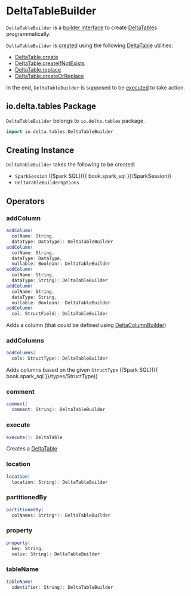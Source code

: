 # DeltaTableBuilder

`DeltaTableBuilder` is a [builder interface](#operators) to create [DeltaTable](DeltaTable.md)s programmatically.

`DeltaTableBuilder` is [created](#creating-instance) using the following [DeltaTable](DeltaTable.md) utilities:

* [DeltaTable.create](DeltaTable.md#create)
* [DeltaTable.createIfNotExists](DeltaTable.md#createIfNotExists)
* [DeltaTable.replace](DeltaTable.md#replace)
* [DeltaTable.createOrReplace](DeltaTable.md#createOrReplace)

In the end, `DeltaTableBuilder` is supposed to be [executed](#execute) to take action.

## io.delta.tables Package

`DeltaTableBuilder` belongs to `io.delta.tables` package.

```scala
import io.delta.tables.DeltaTableBuilder
```

## Creating Instance

`DeltaTableBuilder` takes the following to be created:

* <span id="spark"> `SparkSession` ([Spark SQL]({{ book.spark_sql }}/SparkSession))
* <span id="builderOption"> `DeltaTableBuilderOptions`

## Operators

### <span id="addColumn"> addColumn

```scala
addColumn(
  colName: String,
  dataType: DataType): DeltaTableBuilder
addColumn(
  colName: String,
  dataType: DataType,
  nullable: Boolean): DeltaTableBuilder
addColumn(
  colName: String,
  dataType: String): DeltaTableBuilder
addColumn(
  colName: String,
  dataType: String,
  nullable: Boolean): DeltaTableBuilder
addColumn(
  col: StructField): DeltaTableBuilder
```

Adds a column (that could be defined using [DeltaColumnBuilder](DeltaColumnBuilder.md))

### <span id="addColumns"> addColumns

```scala
addColumns(
  cols: StructType): DeltaTableBuilder
```

Adds columns based on the given `StructType` ([Spark SQL]({{ book.spark_sql }}/types/StructType))

### <span id="comment"> comment

```scala
comment(
  comment: String): DeltaTableBuilder
```

### <span id="execute"> execute

```scala
execute(): DeltaTable
```

Creates a [DeltaTable](DeltaTable.md)

### <span id="location"> location

```scala
location(
  location: String): DeltaTableBuilder
```

### <span id="partitionedBy"> partitionedBy

```scala
partitionedBy(
  colNames: String*): DeltaTableBuilder
```

### <span id="property"> property

```scala
property(
  key: String,
  value: String): DeltaTableBuilder
```

### <span id="tableName"> tableName

```scala
tableName(
  identifier: String): DeltaTableBuilder
```
